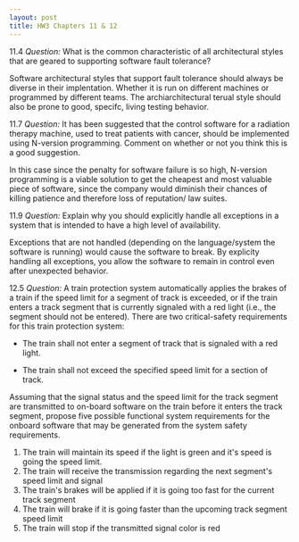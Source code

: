 ```yaml
---
layout: post
title: HW3 Chapters 11 & 12
---
```


11.4 
_Question:_ What is the common characteristic of all architectural styles that are geared to supporting software fault tolerance?

Software architectural styles that support fault tolerance should always be diverse in their implentation. Whether it is run on different machines or programmed by different teams. The archiarchitectural terual style should also be prone to good, specifc, living testing behavior. 

11.7 
_Question:_ It has been suggested that the control software for a radiation therapy machine, used to treat patients with cancer, should be implemented using N-version programming. Comment on whether or not you think this is a good suggestion.

In this case since the penalty for software failure is so high, N-version programming is a viable solution to get the cheapest and most valuable piece of software, since the company would diminish their chances of killing patience and therefore loss of reputation/ law suites. 

11.9 
_Question:_ Explain why you should explicitly handle all exceptions in a system that is intended to have a high level of availability.

Exceptions that are not handled (depending on the language/system the software is running) would cause the software to break. By explicity handling all exceptions, you allow the software to remain in control even after unexpected behavior. 


12.5 
_Question:_ A train protection system automatically applies the brakes of a train if the speed limit for a segment of track is exceeded, or if the train enters a track segment that is currently signaled with a red light (i.e., the segment should not be entered). There are two critical-safety requirements for this train protection system:

* The train shall not enter a segment of track that is signaled with a red light.

* The train shall not exceed the specified speed limit for a section of track.
 
Assuming that the signal status and the speed limit for the track segment are transmitted to
on-board software on the train before it enters the track segment, propose five possible
functional system requirements for the onboard software that may be generated from the
system safety requirements.

1. The train will maintain its speed if the light is green and it's speed is going the speed limit. 
2. The train will receive the transmission regarding the next segment's speed limit and signal
3. The train's brakes will be applied if it is going too fast for the current track segment
4. The train will brake if it is going faster than the upcoming track segment speed limit 
5. The train will stop if the transmitted signal color is red